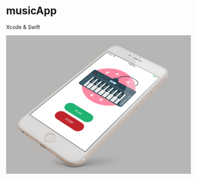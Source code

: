 # musicApp

Xcode & Swift

![UIpreview](https://raw.githubusercontent.com/Julia0709/musicApp/master/img_musicApp.png)
